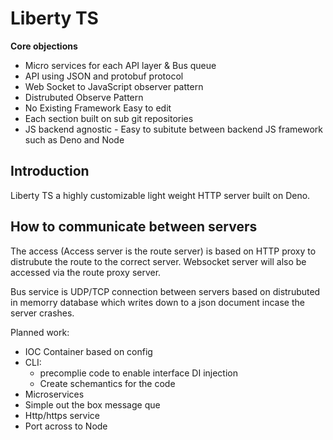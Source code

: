 # Liberty TS

**Core objections**
* Micro services for each API layer & Bus queue
* API using JSON and protobuf protocol
* Web Socket to JavaScript observer pattern
* Distrubuted Observe Pattern
* No Existing Framework Easy to edit
* Each section built on sub git repositories
* JS backend agnostic - Easy to subitute between backend JS framework such as Deno and Node 

## Introduction

Liberty TS a highly customizable light weight HTTP server built on Deno.


## How to communicate between servers
The access (Access server is the route server) is based on HTTP proxy to distrubute the route to the correct server. Websocket server will also be accessed via the route proxy server.

Bus service is UDP/TCP connection between servers based on distrubuted in memorry database which writes down to a json document incase the server crashes.


Planned work: 
- IOC Container based on config
- CLI:
    - precomplie code to enable interface DI injection
    - Create schemantics for the code
- Microservices
- Simple out the box message que
- Http/https service
- Port across to Node
